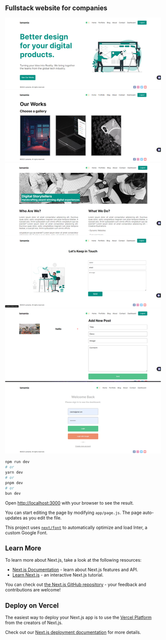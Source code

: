 ## Fullstack website for companies

![screenshot1](https://github.com/yoseflakew25/fullstack-website-for-companies/blob/main/screenshot/Screenshot1.png)
![screenshot2](https://github.com/yoseflakew25/fullstack-website-for-companies/blob/main/screenshot/Screenshot2.png)
![screenshot3](https://github.com/yoseflakew25/fullstack-website-for-companies/blob/main/screenshot/Screenshot3.png)
![screenshot4](https://github.com/yoseflakew25/fullstack-website-for-companies/blob/main/screenshot/Screenshot4.png)
![screenshot5](https://github.com/yoseflakew25/fullstack-website-for-companies/blob/main/screenshot/Screenshot5.png)
![screenshot6](https://github.com/yoseflakew25/fullstack-website-for-companies/blob/main/screenshot/Screenshot6.png)

```bash
npm run dev
# or
yarn dev
# or
pnpm dev
# or
bun dev
```

Open [http://localhost:3000](http://localhost:3000) with your browser to see the result.

You can start editing the page by modifying `app/page.js`. The page auto-updates as you edit the file.

This project uses [`next/font`](https://nextjs.org/docs/basic-features/font-optimization) to automatically optimize and load Inter, a custom Google Font.

## Learn More

To learn more about Next.js, take a look at the following resources:

- [Next.js Documentation](https://nextjs.org/docs) - learn about Next.js features and API.
- [Learn Next.js](https://nextjs.org/learn) - an interactive Next.js tutorial.

You can check out [the Next.js GitHub repository](https://github.com/vercel/next.js/) - your feedback and contributions are welcome!

## Deploy on Vercel

The easiest way to deploy your Next.js app is to use the [Vercel Platform](https://vercel.com/new?utm_medium=default-template&filter=next.js&utm_source=create-next-app&utm_campaign=create-next-app-readme) from the creators of Next.js.

Check out our [Next.js deployment documentation](https://nextjs.org/docs/deployment) for more details.
